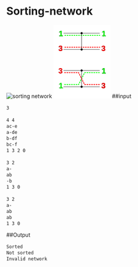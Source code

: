 # Sorting-network

![sorting network](https://upload.wikimedia.org/wikipedia/commons/e/e8/Sorting-network-comparator-demonstration.svg)
![sorting network](https://raw.githubusercontent.com/ahmadrezashams/Sorting-network/master/pic2.png)
##input
 ```
3

4 4 
ac-e 
a-de 
b-df 
bc-f 
1 3 2 0 

3 2 
a- 
ab 
-b 
1 3 0 

3 2 
a- 
ab 
ab 
1 3 0
```

##Output
```
Sorted 
Not sorted 
Invalid network
```


